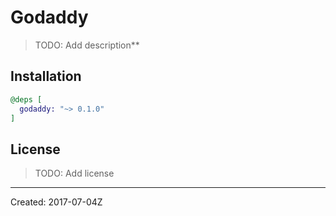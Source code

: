 # Godaddy

> TODO: Add description**


## Installation

```elixir
@deps [
  godaddy: "~> 0.1.0"
]
```

## License

> TODO: Add license

----
Created:  2017-07-04Z
